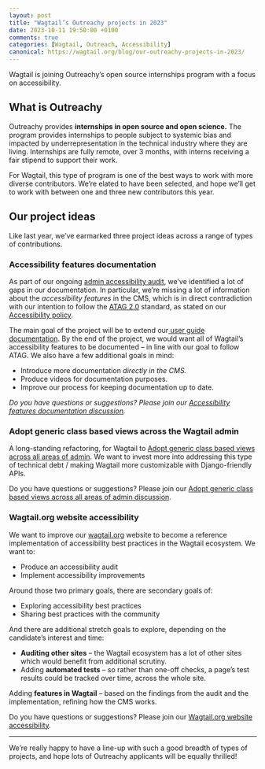 ```yaml
---
layout: post
title: "Wagtail’s Outreachy projects in 2023"
date: 2023-10-11 19:50:00 +0100
comments: true
categories: [Wagtail, Outreach, Accessibility]
canonical: https://wagtail.org/blog/our-outreachy-projects-in-2023/
---
```


Wagtail is joining Outreachy’s open source internships program with a focus on accessibility.

<!-- more -->

## What is Outreachy

Outreachy provides **internships in open source and open science.** The program provides internships to people subject to systemic bias and impacted by underrepresentation in the technical industry where they are living. Internships are fully remote, over 3 months, with interns receiving a fair stipend to support their work.

For Wagtail, this type of program is one of the best ways to work with more diverse contributors. We’re elated to have been selected, and hope we’ll get to work with between one and three new contributors this year.

## Our project ideas

Like last year, we’ve earmarked three project ideas across a range of types of contributions.

### Accessibility features documentation

As part of our ongoing [admin accessibility audit](https://github.com/wagtail/roadmap/issues/46), we’ve identified a lot of gaps in our documentation. In particular, we’re missing a lot of information about the _accessibility features_ in the CMS, which is in direct contradiction with our intention to follow the [ATAG 2.0](https://www.w3.org/TR/ATAG20/) standard, as stated on our [Accessibility policy](https://wagtail.org/accessibility/).

The main goal of the project will be to extend our[ user guide documentation](https://guide.wagtail.org/en-latest/). By the end of the project, we would want all of Wagtail’s accessibility features to be documented – in line with our goal to follow ATAG. We also have a few additional goals in mind:

- Introduce more documentation _directly in the CMS._
- Produce videos for documentation purposes.
- Improve our process for keeping documentation up to date.

_Do you have questions or suggestions? Please join our_ [_Accessibility features documentation discussion_](https://github.com/wagtail/outreachy/discussions/2)_._

### Adopt generic class based views across the Wagtail admin

A long-standing refactoring, for Wagtail to [Adopt generic class based views across all areas of admin](https://github.com/wagtail/wagtail/issues/8365). We want to invest more into addressing this type of technical debt / making Wagtail more customizable with Django-friendly APIs.

Do you have questions or suggestions? Please join our [Adopt generic class based views across all areas of admin discussion](https://github.com/wagtail/outreachy/discussions/4).

### Wagtail.org website accessibility

We want to improve our [wagtail.org](https://wagtail.org/) website to become a reference implementation of accessibility best practices in the Wagtail ecosystem. We want to:

- Produce an accessibility audit
- Implement accessibility improvements

Around those two primary goals, there are secondary goals of:

- Exploring accessibility best practices
- Sharing best practices with the community

And there are additional stretch goals to explore, depending on the candidate’s interest and time:

- **Auditing other sites** – the Wagtail ecosystem has a lot of other sites which would benefit from additional scrutiny.
- Adding **automated tests** – so rather than one-off checks, a page’s test results could be tracked over time, across the whole site.

Adding **features in Wagtail** – based on the findings from the audit and the implementation, refining how the CMS works.

Do you have questions or suggestions? Please join our [Wagtail.org website accessibility](https://github.com/wagtail/outreachy/discussions/3).

---

We’re really happy to have a line-up with such a good breadth of types of projects, and hope lots of Outreachy applicants will be equally thrilled!
